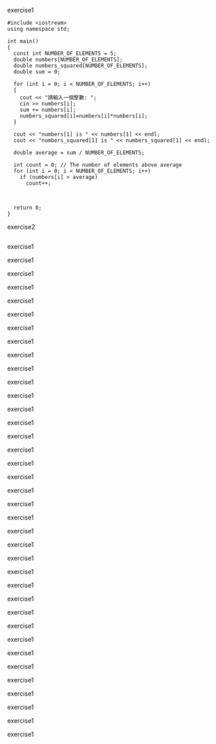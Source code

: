 exercise1
```
#include <iostream>
using namespace std;

int main()
{
  const int NUMBER_OF_ELEMENTS = 5;
  double numbers[NUMBER_OF_ELEMENTS];
  double numbers_squared[NUMBER_OF_ELEMENTS];
  double sum = 0;

  for (int i = 0; i < NUMBER_OF_ELEMENTS; i++)
  {
    cout << "請輸入一個整數: ";
    cin >> numbers[i];
    sum += numbers[i];
    numbers_squared[i]=numbers[i]*numbers[i];
  }
  
  cout << "numbers[1] is " << numbers[1] << endl;
  cout << "numbers_squared[1] is " << numbers_squared[1] << endl;

  double average = sum / NUMBER_OF_ELEMENTS;

  int count = 0; // The number of elements above average
  for (int i = 0; i < NUMBER_OF_ELEMENTS; i++)
    if (numbers[i] > average)
      count++;



  return 0;
}
```
exercise2
```

```
exercise1

exercise1

exercise1

exercise1

exercise1

exercise1

exercise1

exercise1

exercise1

exercise1

exercise1

exercise1

exercise1

exercise1

exercise1

exercise1

exercise1

exercise1

exercise1

exercise1

exercise1

exercise1

exercise1

exercise1

exercise1

exercise1

exercise1

exercise1

exercise1

exercise1

exercise1

exercise1

exercise1

exercise1

exercise1

exercise1

exercise1

